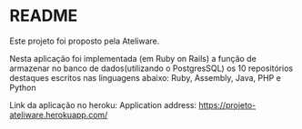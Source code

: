# README

Este projeto foi proposto pela Ateliware.

Nesta aplicação foi implementada (em Ruby on Rails) a função de armazenar no banco de dados(utilizando o PostgresSQL) os 10 repositórios destaques escritos nas linguagens abaixo:
Ruby, Assembly, Java, PHP e Python

Link da aplicação no heroku:
Application address: https://projeto-ateliware.herokuapp.com/
